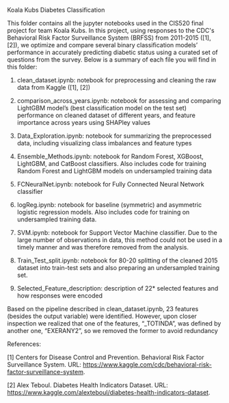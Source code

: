 Koala Kubs Diabetes Classification

This folder contains all the jupyter notebooks used in the CIS520 final project for team Koala Kubs. In this project, using responses to the CDC's Behavioral Risk Factor Surveillance System (BRFSS) from 2011-2015 ([1], [2]), we optimize and compare several binary classification models’ performance in accurately predicting diabetic status using a curated set of questions from the survey. Below is a summary of each file you will find in this folder:
        
1) clean_dataset.ipynb: notebook for preprocessing and cleaning the raw data from Kaggle ([1], [2])
    
2) comparison_across_years.ipynb: notebook for assessing and comparing LightGBM model’s (best classification model on the test set) performance on cleaned dataset of different years, and feature importance across years using SHAPley values
    
3) Data_Exploration.ipynb: notebook for summarizing the preprocessed data, including visualizing class imbalances and feature types
    
4) Ensemble_Methods.ipynb: notebook for Random Forest, XGBoost, LightGBM, and CatBoost classifiers. Also includes code for training Random Forest and LightGBM models on undersampled training data
    
5) FCNeuralNet.ipynb: notebook for Fully Connected Neural Network classifier
    
6) logReg.ipynb: notebook for baseline (symmetric) and asymmetric logistic regression models. Also includes code for training on undersampled training data.
    
7) SVM.ipynb: notebook for Support Vector Machine classifier. Due to the large number of observations in data, this method could not be used in a timely manner and was therefore removed from the analysis.
    
8) Train_Test_split.ipynb: notebook for 80-20 splitting of the cleaned 2015 dataset into train-test sets and also preparing an undersampled training set.
    
9) Selected_Feature_description: description of 22* selected features and how responses were encoded

Based on the pipeline described in clean_dataset.ipynb, 23 features (besides the output variable) were identified. However, upon closer inspection we realized that one of the features, “_TOTINDA”, was defined by another one, “EXERANY2”, so we removed the former to avoid redundancy

References:

[1] Centers for Disease Control and Prevention. Behavioral Risk Factor Surveillance System. URL: https://www.kaggle.com/cdc/behavioral-risk-factor-surveillance-system.

[2] Alex Teboul. Diabetes Health Indicators Dataset. URL: https://www.kaggle.com/alexteboul/diabetes-health-indicators-dataset.

